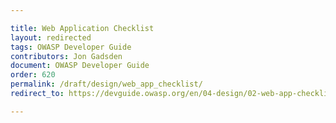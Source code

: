 ```yaml
---

title: Web Application Checklist
layout: redirected
tags: OWASP Developer Guide
contributors: Jon Gadsden
document: OWASP Developer Guide
order: 620
permalink: /draft/design/web_app_checklist/
redirect_to: https://devguide.owasp.org/en/04-design/02-web-app-checklist/

---
```


